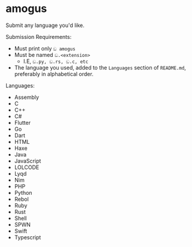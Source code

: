 # amogus
Submit any language you'd like.

Submission Requirements:
- Must print only `ඞ amogus`
- Must be named `ඞ.<extension>`
  - I.E, `ඞ.py, ඞ.rs, ඞ.c, etc`
- The language you used, added to the `Languages` section of `README.md`, preferably in alphabetical order.

Languages:
- Assembly
- C
- C++
- C#
- Flutter
- Go
- Dart
- HTML
- Haxe
- Java
- JavaScript
- LOLCODE
- Lyqd
- Nim
- PHP
- Python
- Rebol
- Ruby
- Rust
- Shell
- SPWN
- Swift
- Typescript
